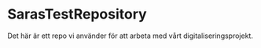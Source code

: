 # SarasTestRepository

Det här är ett repo vi använder för att arbeta med vårt digitaliseringsprojekt.